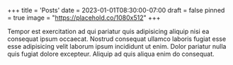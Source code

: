 +++
title = 'Posts'
date = 2023-01-01T08:30:00-07:00
draft = false
pinned = true
image = "https://placehold.co/1080x512"
+++

Tempor est exercitation ad qui pariatur quis adipisicing aliquip nisi ea consequat ipsum occaecat. Nostrud consequat ullamco laboris fugiat esse esse adipisicing velit laborum ipsum incididunt ut enim. Dolor pariatur nulla quis fugiat dolore excepteur. Aliquip ad quis aliqua enim do consequat.
